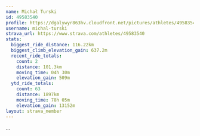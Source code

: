 ```yaml
---
name: Michał Turski
id: 49583540
profile: https://dgalywyr863hv.cloudfront.net/pictures/athletes/49583540/14729338/1/large.jpg
username: michal-turski
strava_url: https://www.strava.com/athletes/49583540
stats:
  biggest_ride_distance: 116.22km
  biggest_climb_elevation_gain: 637.2m
  recent_ride_totals:
    count: 2
    distance: 101.3km
    moving_time: 04h 30m
    elevation_gain: 509m
  ytd_ride_totals:
    count: 63
    distance: 1897km
    moving_time: 78h 05m
    elevation_gain: 13152m
layout: strava_member
--- 
```

...
